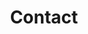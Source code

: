 ---
type: page
layout: all
url: /contact-us
title: 'Contact'
params:
page-status: 'inner-page'
page-class: 'container'
---